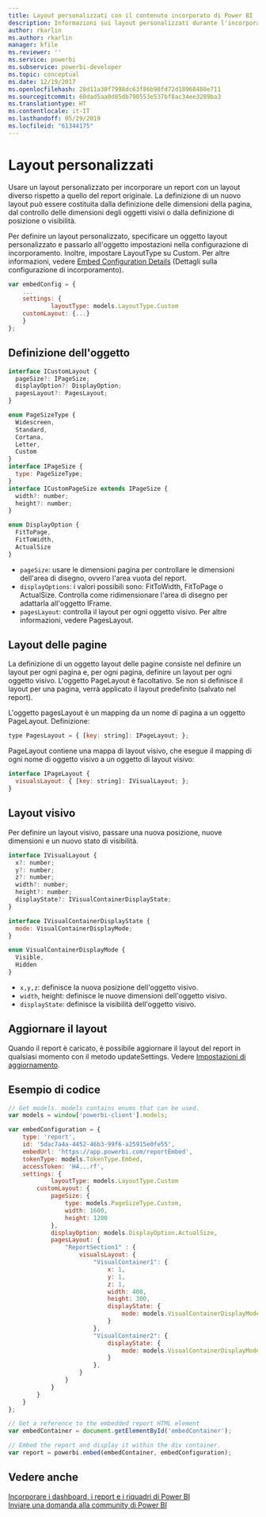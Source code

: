 ```yaml
---
title: Layout personalizzati con il contenuto incorporato di Power BI
description: Informazioni sui layout personalizzati durante l'incorporamento del contenuto di Power BI nell'applicazione.
author: rkarlin
ms.author: rkarlin
manager: kfile
ms.reviewer: ''
ms.service: powerbi
ms.subservice: powerbi-developer
ms.topic: conceptual
ms.date: 12/19/2017
ms.openlocfilehash: 28d11a30f7998dc63f86b98fd72d18968480e711
ms.sourcegitcommit: 60dad5aa0d85db790553e537bf8ac34ee3289ba3
ms.translationtype: HT
ms.contentlocale: it-IT
ms.lasthandoff: 05/29/2019
ms.locfileid: "61344175"
---
```

# <a name="custom-layouts"></a>Layout personalizzati

Usare un layout personalizzato per incorporare un report con un layout diverso rispetto a quello del report originale. La definizione di un nuovo layout può essere costituita dalla definizione delle dimensioni della pagina, dal controllo delle dimensioni degli oggetti visivi o dalla definizione di posizione o visibilità.

Per definire un layout personalizzato, specificare un oggetto layout personalizzato e passarlo all'oggetto impostazioni nella configurazione di incorporamento. Inoltre, impostare LayoutType su Custom. Per altre informazioni, vedere [Embed Configuration Details](https://github.com/Microsoft/PowerBI-JavaScript/wiki/Embed-Configuration-Details) (Dettagli sulla configurazione di incorporamento).

```javascript
var embedConfig = {
    ...
    settings: {
            layoutType: models.LayoutType.Custom
    customLayout: {...}
    }
};
```

## <a name="object-definition"></a>Definizione dell'oggetto

```javascript
interface ICustomLayout {
  pageSize?: IPageSize;
  displayOption?: DisplayOption;
  pagesLayout?: PagesLayout;
}

enum PageSizeType {
  Widescreen,
  Standard,
  Cortana,
  Letter,
  Custom
}
interface IPageSize {
  type: PageSizeType;
}
interface ICustomPageSize extends IPageSize {
  width?: number;
  height?: number;
}

enum DisplayOption {
  FitToPage,
  FitToWidth,
  ActualSize
}
```

- `pageSize`: usare le dimensioni pagina per controllare le dimensioni dell'area di disegno, ovvero l'area vuota del report.
- `displayOptions`: i valori possibili sono: FitToWidth, FitToPage o ActualSize. Controlla come ridimensionare l'area di disegno per adattarla all'oggetto IFrame.
- `pagesLayout`: controlla il layout per ogni oggetto visivo. Per altre informazioni, vedere PagesLayout.

## <a name="pages-layout"></a>Layout delle pagine

La definizione di un oggetto layout delle pagine consiste nel definire un layout per ogni pagina e, per ogni pagina, definire un layout per ogni oggetto visivo.
L'oggetto PageLayout è facoltativo. Se non si definisce il layout per una pagina, verrà applicato il layout predefinito (salvato nel report).

L'oggetto pagesLayout è un mapping da un nome di pagina a un oggetto PageLayout. Definizione:

```javascript
type PagesLayout = { [key: string]: IPageLayout; };
```

PageLayout contiene una mappa di layout visivo, che esegue il mapping di ogni nome di oggetto visivo a un oggetto di layout visivo:

```javascript
interface IPageLayout {
  visualsLayout: { [key: string]: IVisualLayout; };
}
```

## <a name="visual-layout"></a>Layout visivo

Per definire un layout visivo, passare una nuova posizione, nuove dimensioni e un nuovo stato di visibilità.

```javascript
interface IVisualLayout {
  x?: number;
  y?: number;
  z?: number;
  width?: number;
  height?: number;
  displayState?: IVisualContainerDisplayState;
}

interface IVisualContainerDisplayState {
  mode: VisualContainerDisplayMode;
}

enum VisualContainerDisplayMode {
  Visible,
  Hidden
}
```

- `x,y,z`: definisce la nuova posizione dell'oggetto visivo.
- `width`, height: definisce le nuove dimensioni dell'oggetto visivo.
- `displayState`: definisce la visibilità dell'oggetto visivo.

## <a name="update-layout"></a>Aggiornare il layout

Quando il report è caricato, è possibile aggiornare il layout del report in qualsiasi momento con il metodo updateSettings. Vedere [Impostazioni di aggiornamento](https://github.com/Microsoft/PowerBI-JavaScript/wiki/Update-Settings).

## <a name="code-example"></a>Esempio di codice

```javascript
// Get models. models contains enums that can be used.
var models = window['powerbi-client'].models;

var embedConfiguration = {
    type: 'report',
    id: '5dac7a4a-4452-46b3-99f6-a25915e0fe55',
    embedUrl: 'https://app.powerbi.com/reportEmbed',
    tokenType: models.TokenType.Embed,
    accessToken: 'H4...rf',
    settings: {
            layoutType: models.LayoutType.Custom
        customLayout: {
            pageSize: {
                type: models.PageSizeType.Custom,
                width: 1600,
                height: 1200
            },
            displayOption: models.DisplayOption.ActualSize,
            pagesLayout: {
                "ReportSection1" : {
                    visualsLayout: {
                        "VisualContainer1": {
                            x: 1,
                            y: 1,
                            z: 1,
                            width: 400,
                            height: 300,
                            displayState: {
                                mode: models.VisualContainerDisplayMode.Visible
                            }
                        },
                        "VisualContainer2": {
                            displayState: {
                                mode: models.VisualContainerDisplayMode.Hidden
                            }
                        },
                    }
                }
            }
        }
    }
};

// Get a reference to the embedded report HTML element
var embedContainer = document.getElementById('embedContainer');

// Embed the report and display it within the div container.
var report = powerbi.embed(embedContainer, embedConfiguration);
```

## <a name="see-also"></a>Vedere anche

[Incorporare i dashboard, i report e i riquadri di Power BI](embedding-content.md)   
[Inviare una domanda alla community di Power BI](https://community.powerbi.com/)